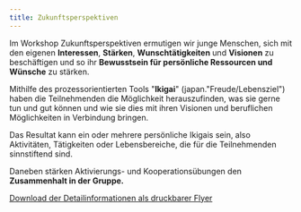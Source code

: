 ```yaml
---
title: Zukunftsperspektiven
---
```

Im Workshop Zukunftsperspektiven ermutigen wir junge Menschen, sich mit den eigenen **Interessen**, **Stärken**, **Wunschtätigkeiten** und **Visionen** zu beschäftigen und so ihr **Bewusstsein für persönliche Ressourcen und Wünsche** zu stärken.

Mithilfe des prozessorientierten Tools "**Ikigai**" (japan."Freude/Lebensziel") haben die Teilnehmenden die Möglichkeit herauszufinden, was sie gerne tun und gut können und wie sie dies mit ihren Visionen und beruflichen Möglichkeiten in Verbindung bringen. 

Das Resultat kann ein oder mehrere persönliche Ikigais sein, also Aktivitäten, Tätigkeiten oder Lebensbereiche, die für die Teilnehmenden sinnstiftend sind.

Daneben stärken Aktivierungs- und Kooperationsübungen den **Zusammenhalt in der Gruppe.**

[Download der Detailinformationen als druckbarer Flyer](https://mcusercontent.com/eae61d3506cce48f98ea3ffe3/files/fb3accca-aa86-4e5a-8ed0-ca94096a0b83/PS_Workshop_Flyer.pdf)
